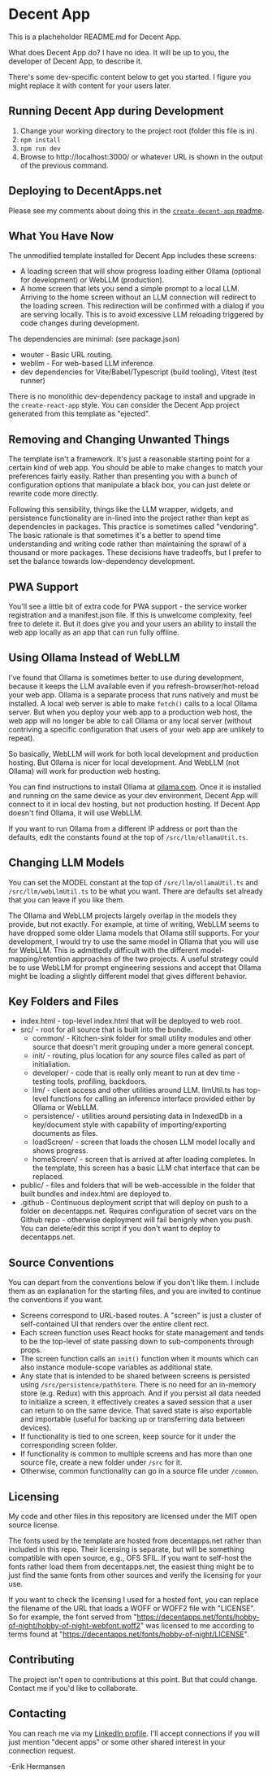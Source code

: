 # Decent App

This is a placheholder README.md for Decent App.

What does Decent App do? I have no idea. It will be up to you, the developer of Decent App, to describe it.

There's some dev-specific content below to get you started. I figure you might replace it with content for your users later.

## Running Decent App during Development

1. Change your working directory to the project root (folder this file is in).
2. `npm install`
3. `npm run dev`
4. Browse to http://localhost:3000/ or whatever URL is shown in the output of the previous command.

## Deploying to DecentApps.net

Please see my comments about doing this in the [`create-decent-app` readme](https://github.com/erikh2000/create-decent-app/blob/main/readme.md). 

## What You Have Now

The unmodified template installed for Decent App includes these screens:

* A loading screen that will show progress loading either Ollama (optional for development) or WebLLM (production).
* A home screen that lets you send a simple prompt to a local LLM. Arriving to the home screen without an LLM connection will redirect to the loading screen. This redirection will be confirmed with a dialog if you are serving locally. This is to avoid excessive LLM reloading triggered by code changes during development.

The dependencies are minimal: (see package.json)

* wouter - Basic URL routing.
* webllm - For web-based LLM inference.
* dev dependencies for Vite/Babel/Typescript (build tooling), Vitest (test runner)

There is no monolithic dev-dependency package to install and upgrade in the `create-react-app` style. You can consider the Decent App project generated from this template as "ejected".

## Removing and Changing Unwanted Things

The template isn't a framework. It's just a reasonable starting point for a certain kind of web app. You should be able to make changes to match your preferences fairly easily. Rather than presenting you with a bunch of configuration options that manipulate a black box, you can just delete or rewrite code more directly.

Following this sensibility, things like the LLM wrapper, widgets, and persistence functionality are in-lined into the project rather than kept as dependencies in packages.
This practice is sometimes called "vendoring". The basic rationale is that sometimes it's a better to spend time understanding and writing code rather than maintaining the sprawl of a thousand or more packages. These decisions have tradeoffs, but I prefer to set the balance towards low-dependency development.

## PWA Support

You'll see a little bit of extra code for PWA support - the service worker registration and a manifest.json file. If this is unwelcome complexity, feel free to delete it. But it does give you and your users an ability to install the web app locally as an app that can run fully offline.

## Using Ollama Instead of WebLLM

I've found that Ollama is sometimes better to use during development, because it keeps the LLM available even if you refresh-browser/hot-reload your web app. Ollama is a separate process that runs natively and must be installed. A local web server is able to make `fetch()` calls to a local Ollama server. But when you deploy your web app to a production web host, the web app will no longer be able to call Ollama or any local server (without contriving a specific configuration that users of your web app are unlikely to repeat).

So basically, WebLLM will work for both local development and production hosting. But Ollama is nicer for local development. And WebLLM (not Ollama) will work for production web hosting.

You can find instructions to install Ollama at [ollama.com](https://ollama.com/). Once it is installed and running on the same device as your dev environment, Decent App will connect to it in local dev hosting, but not production hosting. If Decent App doesn't find Ollama, it will use WebLLM.

If you want to run Ollama from a different IP address or port than the defaults, edit the constants found at the top of `/src/llm/ollamaUtil.ts`.

## Changing LLM Models

You can set the MODEL constant at the top of `/src/llm/ollamaUtil.ts` and `/src/llm/webLlmUtil.ts` to be what you want. There are defaults set already that you can leave if you like them.

The Ollama and WebLLM projects largely overlap in the models they provide, but not exactly. For example, at time of writing, WebLLM seems to have dropped some older Llama models that Ollama still supports. For your development, I would try to use the same model in Ollama that you will use for WebLLM. This is admittedly difficult with the different model-mapping/retention approaches of the two projects. A useful strategy could be to use WebLLM for prompt engineering sessions and accept that Ollama might be loading a slightly different model that gives different behavior.

## Key Folders and Files

* index.html - top-level index.html that will be deployed to web root.
* src/ - root for all source that is built into the bundle.
  * common/ - Kitchen-sink folder for small utility modules and other source that doesn't merit grouping under a more general concept.
  * init/ - routing, plus location for any source files called as part of initialiation.
  * developer/ - code that is really only meant to run at dev time - testing tools, profiling, backdoors.
  * llm/ - client access and other utilities around LLM. llmUtil.ts has top-level functions for calling an inference interface provided either by Ollama or WebLLM.
  * persistence/ - utilities around persisting data in IndexedDb in a key/document style with capability of importing/exporting documents as files.
  * loadScreen/ - screen that loads the chosen LLM model locally and shows progress.
  * homeScreen/ - screen that is arrived at after loading completes. In the template, this screen has a basic LLM chat interface that can be replaced.
* public/ - files and folders that will be web-accessible in the folder that built bundles and index.html are deployed to.
* .github - Continuous deployment script that will deploy on push to a folder on decentapps.net. Requires configuration of secret vars on the Github repo - otherwise deployment will fail benignly when you push. You can delete/edit this script if you don't want to deploy to decentapps.net.

## Source Conventions

You can depart from the conventions below if you don't like them. I include them as an explanation for the starting files, and you are invited to continue the conventions if you want.

* Screens correspond to URL-based routes. A "screen" is just a cluster of self-contained UI that renders over the entire client rect.
* Each screen function uses React hooks for state management and tends to be the top-level of state passing down to sub-components through props.
* The screen function calls an `init()` function when it mounts which can also instance module-scope variables as additional state.
* Any state that is intended to be shared between screens is persisted using `/src/persistence/pathStore`. There is no need for an in-memory store (e.g. Redux) with this approach. And if you persist all data needed to initialize a screen, it effectively creates a saved session that a user can return to on the same device. That saved state is also exportable and importable (useful for backing up or transferring data between devices).
* If functionality is tied to one screen, keep source for it under the corresponding screen folder.
* If functionality is common to multiple screens and has more than one source file, create a new folder under `/src` for it.
* Otherwise, common functionality can go in a source file under `/common`.

## Licensing

My code and other files in this repository are licensed under the MIT open source license.

The fonts used by the template are hosted from decentapps.net rather than included in this repo. Their licensing is separate, but will be something compatible with open source, e.g., OFS SFIL. If you want to self-host the fonts rather load them from decentapps.net, the easiest thing might be to just find the same fonts from other sources and verify the licensing for your use. 

If you want to check the licensing I used for a hosted font, you can replace the filename of the URL that loads a WOFF or WOFF2 file with "LICENSE". So for example, the font served from "https://decentapps.net/fonts/hobby-of-night/hobby-of-night-webfont.woff2" was licensed to me according to terms found at "https://decentapps.net/fonts/hobby-of-night/LICENSE".

## Contributing

The project isn't open to contributions at this point. But that could change. Contact me if you'd like to collaborate.

## Contacting

You can reach me via my [LinkedIn profile](https://www.linkedin.com/in/erikhermansen/). I'll accept connections if you will just mention "decent apps" or some other shared interest in your connection request.

-Erik Hermansen